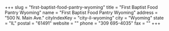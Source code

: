 +++
slug = "first-baptist-food-pantry-wyoming"
title = "First Baptist Food Pantry Wyoming"
name = "First Baptist Food Pantry Wyoming"
address = "500 N. Main Ave."
cityIndexKey = "city-il-wyoming"
city = "Wyoming"
state = "IL"
postal = "61491"
website = ""
phone = "309 695-4035"
fax = ""
+++
